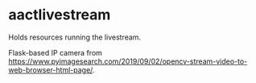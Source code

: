 # aactlivestream
Holds resources running the livestream.

Flask-based IP camera from https://www.pyimagesearch.com/2019/09/02/opencv-stream-video-to-web-browser-html-page/.
